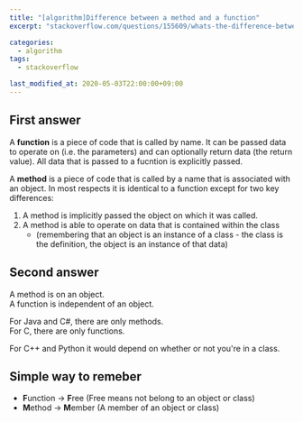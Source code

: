 ```yaml
---
title: "[algorithm]Difference between a method and a function"
excerpt: "stackoverflow.com/questions/155609/whats-the-difference-between-a-method-and-a-function"

categories:
  - algorithm
tags:
  - stackoverflow

last_modified_at: 2020-05-03T22:00:00+09:00
---
```


## First answer

A **function** is a piece of code that is called by name. It can be passed data to operate on (i.e. the parameters) and can optionally return data (the return value). All data that is passed to a fucntion is explicitly passed.  


A **method** is a piece of code that is called by a name that is associated with an object. In most respects it is identical to a function except for two key differences:  

1. A method is implicitly passed the object on which it was called.
2. A method is able to operate on data that is contained within the class
    - (remembering that an object is an instance of a class - the class is the definition, the object is an instance of that data)  


## Second answer

A method is on an object.  
A function is independent of an object.  

For Java and C#, there are only methods.  
For C, there are only functions.  

For C++ and Python it would depend on whether or not you're in a class.  


## Simple way to remeber

- **F**unction → **F**ree (Free means not belong to an object or class)
- **M**ethod → **M**ember (A member of an object or class)

